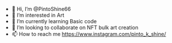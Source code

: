 - 👋 Hi, I’m @PintoShine66
- 👀 I’m interested in Art
- 🌱 I’m currently learning Basic code
- 💞️ I’m looking to collaborate on NFT bulk art creation
- 📫 How to reach me https://www.instagram.com/pinto_k_shine/

<!---
PintoShine66/PintoShine66 is a ✨ special ✨ repository because its `README.md` (this file) appears on your GitHub profile.
You can click the Preview link to take a look at your changes.
--->
